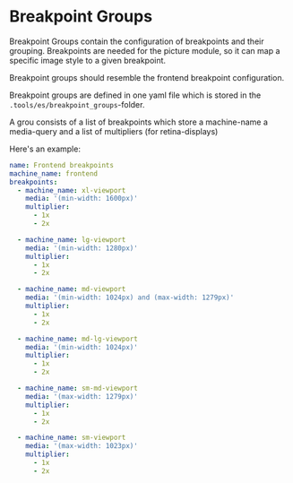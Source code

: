 # Breakpoint Groups

Breakpoint Groups contain the configuration of breakpoints and their grouping. Breakpoints are needed for the picture module, so it can map a specific image style to a given breakpoint.

Breakpoint groups should resemble the frontend breakpoint configuration.

Breakpoint groups are defined in one yaml file which is stored in the `.tools/es/breakpoint_groups`-folder.

A grou consists of a list of breakpoints which store a machine-name a media-query and a list of multipliers (for retina-displays)

Here's an example:

```yaml
name: Frontend breakpoints
machine_name: frontend
breakpoints:
  - machine_name: xl-viewport
    media: '(min-width: 1600px)'
    multiplier:
      - 1x
      - 2x

  - machine_name: lg-viewport
    media: '(min-width: 1280px)'
    multiplier:
      - 1x
      - 2x

  - machine_name: md-viewport
    media: '(min-width: 1024px) and (max-width: 1279px)'
    multiplier:
      - 1x
      - 2x

  - machine_name: md-lg-viewport
    media: '(min-width: 1024px)'
    multiplier:
      - 1x
      - 2x

  - machine_name: sm-md-viewport
    media: '(max-width: 1279px)'
    multiplier:
      - 1x
      - 2x

  - machine_name: sm-viewport
    media: '(max-width: 1023px)'
    multiplier:
      - 1x
      - 2x
```

